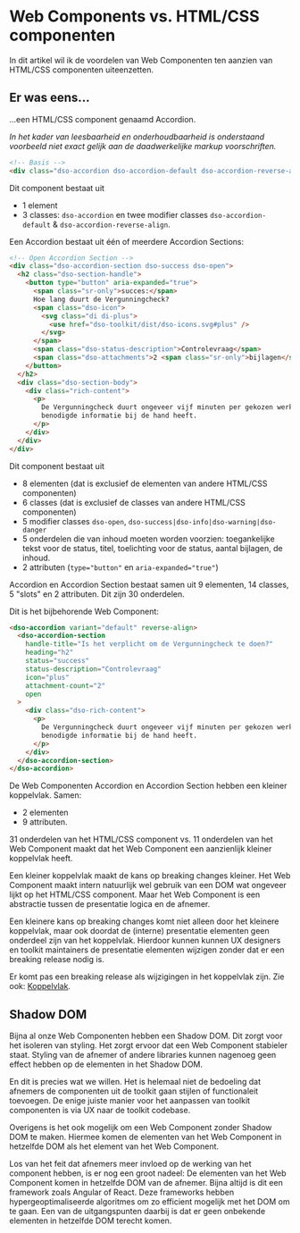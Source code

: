# Web Components vs. HTML/CSS componenten

In dit artikel wil ik de voordelen van Web Componenten ten aanzien van HTML/CSS componenten uiteenzetten.

## Er was eens...

...een HTML/CSS component genaamd Accordion.

_In het kader van leesbaarheid en onderhoudbaarheid is onderstaand voorbeeld niet exact gelijk aan de daadwerkelijke markup voorschriften._

```html
<!-- Basis -->
<div class="dso-accordion dso-accordion-default dso-accordion-reverse-align"></div>
```

Dit component bestaat uit

- 1 element
- 3 classes: `dso-accordion` en twee modifier classes `dso-accordion-default` & `dso-accordion-reverse-align`.

Een Accordion bestaat uit één of meerdere Accordion Sections:

```html
<!-- Open Accordion Section -->
<div class="dso-accordion-section dso-success dso-open">
  <h2 class="dso-section-handle">
    <button type="button" aria-expanded="true">
      <span class="sr-only">succes:</span>
      Hoe lang duurt de Vergunningcheck?
      <span class="dso-icon">
        <svg class="di di-plus">
          <use href="dso-toolkit/dist/dso-icons.svg#plus" />
        </svg>
      </span>
      <span class="dso-status-description">Controlevraag</span>
      <span class="dso-attachments">2 <span class="sr-only">bijlagen</span></span>
    </button>
  </h2>
  <div class="dso-section-body">
    <div class="rich-content">
      <p>
        De Vergunningcheck duurt ongeveer vijf minuten per gekozen werkzaamheid. Het is wel belangrijk dat u alle
        benodigde informatie bij de hand heeft.
      </p>
    </div>
  </div>
</div>
```

Dit component bestaat uit

- 8 elementen (dat is exclusief de elementen van andere HTML/CSS componenten)
- 6 classes (dat is exclusief de classes van andere HTML/CSS componenten)
- 5 modifier classes `dso-open`, `dso-success|dso-info|dso-warning|dso-danger`
- 5 onderdelen die van inhoud moeten worden voorzien: toegankelijke tekst voor de status, titel, toelichting voor de status, aantal bijlagen, de inhoud.
- 2 attributen (`type="button"` en `aria-expanded="true"`)

Accordion en Accordion Section bestaat samen uit 9 elementen, 14 classes, 5 "slots" en 2 attributen. Dit zijn 30 onderdelen.

Dit is het bijbehorende Web Component:

```html
<dso-accordion variant="default" reverse-align>
  <dso-accordion-section
    handle-title="Is het verplicht om de Vergunningcheck te doen?"
    heading="h2"
    status="success"
    status-description="Controlevraag"
    icon="plus"
    attachment-count="2"
    open
  >
    <div class="dso-rich-content">
      <p>
        De Vergunningcheck duurt ongeveer vijf minuten per gekozen werkzaamheid. Het is wel belangrijk dat u alle
        benodigde informatie bij de hand heeft.
      </p>
    </div>
  </dso-accordion-section>
</dso-accordion>
```

De Web Componenten Accordion en Accordion Section hebben een kleiner koppelvlak. Samen:

- 2 elementen
- 9 attributen.

31 onderdelen van het HTML/CSS component vs. 11 onderdelen van het Web Component maakt dat het Web Component een aanzienlijk kleiner koppelvlak heeft.

Een kleiner koppelvlak maakt de kans op breaking changes kleiner. Het Web Component maakt intern natuurlijk wel gebruik van een DOM wat ongeveer lijkt op het HTML/CSS component. Maar het Web Component is een abstractie tussen de presentatie logica en de afnemer.

Een kleinere kans op breaking changes komt niet alleen door het kleinere koppelvlak, maar ook doordat de (interne) presentatie elementen geen onderdeel zijn van het koppelvlak. Hierdoor kunnen kunnen UX designers en toolkit maintainers de presentatie elementen wijzigen zonder dat er een breaking release nodig is.

Er komt pas een breaking release als wijzigingen in het koppelvlak zijn. Zie ook: [Koppelvlak](/voor-developers/api.mdx).

## Shadow DOM

Bijna al onze Web Componenten hebben een Shadow DOM. Dit zorgt voor het isoleren van styling. Het zorgt ervoor dat een Web Component stabieler staat. Styling van de afnemer of andere libraries kunnen nagenoeg geen effect hebben op de elementen in het Shadow DOM.

En dit is precies wat we willen. Het is helemaal niet de bedoeling dat afnemers de componenten uit de toolkit gaan stijlen of functionaleit toevoegen. De enige juiste manier voor het aanpassen van toolkit componenten is via UX naar de toolkit codebase.

Overigens is het ook mogelijk om een Web Component zonder Shadow DOM te maken. Hiermee komen de elementen van het Web Component in hetzelfde DOM als het element van het Web Component.

Los van het feit dat afnemers meer invloed op de werking van het component hebben, is er nog een groot nadeel: De elementen van het Web Component komen in hetzelfde DOM van de afnemer. Bijna altijd is dit een framework zoals Angular of React. Deze frameworks hebben hypergeoptimaliseerde algoritmes om zo efficient mogelijk met het DOM om te gaan. Een van de uitgangspunten daarbij is dat er geen onbekende elementen in hetzelfde DOM terecht komen.
